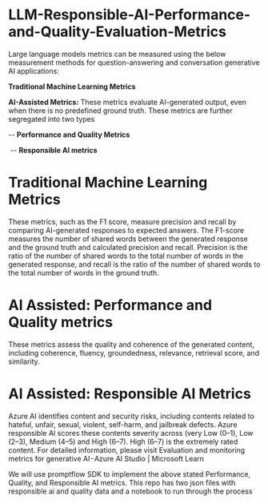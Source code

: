 # LLM-Responsible-AI-Performance-and-Quality-Evaluation-Metrics

Large language models metrics can be measured using the below measurement methods for question-answering and conversation generative AI applications:

**Traditional Machine Learning Metrics**

**AI-Assisted Metrics:** These metrics evaluate AI-generated output, even when there is no predefined ground truth. These metrics are further  segregated into two types

-- **Performance and Quality Metrics**

 -- **Responsible AI metrics**
 
# Traditional Machine Learning Metrics

These metrics, such as the F1 score, measure precision and recall by comparing AI-generated responses to expected answers. The F1-score measures the number of shared words between the generated response and the ground truth and calculated precision and recall. Precision is the ratio of the number of shared words to the total number of words in the generated response, and recall is the ratio of the number of shared words to the total number of words in the ground truth.

# AI Assisted: Performance and Quality metrics

These metrics assess the quality and coherence of the generated content, including coherence, fluency, groundedness, relevance, retrieval score, and similarity.

# AI Assisted: Responsible AI Metrics
Azure AI identifies content and security risks, including contents related to hateful, unfair, sexual, violent, self-harm, and jailbreak defects. Azure responsible AI scores these contents severity across (very Low (0–1), Low (2–3), Medium (4–5) and High (6–7). High (6–7) is the extremely rated content. For detailed information, please visit Evaluation and monitoring metrics for generative AI - Azure AI Studio | Microsoft Learn


 
We will use promptflow SDK to implement the above stated Performance, Quality, and Responsible AI metrics. This repo has two json files with responsible ai and quality data and a notebook to run through the process


